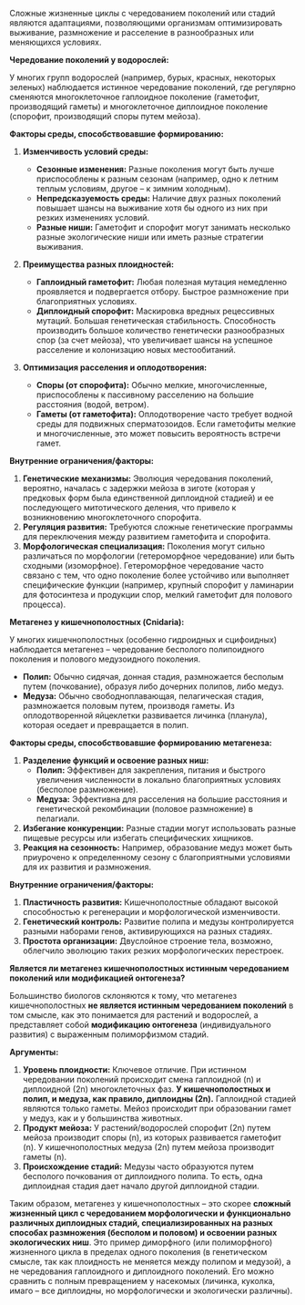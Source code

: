 Сложные жизненные циклы с чередованием поколений или стадий являются адаптациями, позволяющими организмам оптимизировать выживание, размножение и расселение в разнообразных или меняющихся условиях.

**Чередование поколений у водорослей:**

У многих групп водорослей (например, бурых, красных, некоторых зеленых) наблюдается истинное чередование поколений, где регулярно сменяются многоклеточное гаплоидное поколение (гаметофит, производящий гаметы) и многоклеточное диплоидное поколение (спорофит, производящий споры путем мейоза).

**Факторы среды, способствовавшие формированию:**

1.  **Изменчивость условий среды:**
    *   **Сезонные изменения:** Разные поколения могут быть лучше приспособлены к разным сезонам (например, одно к летним теплым условиям, другое – к зимним холодным).
    *   **Непредсказуемость среды:** Наличие двух разных поколений повышает шансы на выживание хотя бы одного из них при резких изменениях условий.
    *   **Разные ниши:** Гаметофит и спорофит могут занимать несколько разные экологические ниши или иметь разные стратегии выживания.

2.  **Преимущества разных плоидностей:**
    *   **Гаплоидный гаметофит:** Любая полезная мутация немедленно проявляется и подвергается отбору. Быстрое размножение при благоприятных условиях.
    *   **Диплоидный спорофит:** Маскировка вредных рецессивных мутаций. Большая генетическая стабильность. Способность производить большое количество генетически разнообразных спор (за счет мейоза), что увеличивает шансы на успешное расселение и колонизацию новых местообитаний.

3.  **Оптимизация расселения и оплодотворения:**
    *   **Споры (от спорофита):** Обычно мелкие, многочисленные, приспособлены к пассивному расселению на большие расстояния (водой, ветром).
    *   **Гаметы (от гаметофита):** Оплодотворение часто требует водной среды для подвижных сперматозоидов. Если гаметофиты мелкие и многочисленные, это может повысить вероятность встречи гамет.

**Внутренние ограничения/факторы:**

1.  **Генетические механизмы:** Эволюция чередования поколений, вероятно, началась с задержки мейоза в зиготе (которая у предковых форм была единственной диплоидной стадией) и ее последующего митотического деления, что привело к возникновению многоклеточного спорофита.
2.  **Регуляция развития:** Требуются сложные генетические программы для переключения между развитием гаметофита и спорофита.
3.  **Морфологическая специализация:** Поколения могут сильно различаться по морфологии (гетероморфное чередование) или быть сходными (изоморфное). Гетероморфное чередование часто связано с тем, что одно поколение более устойчиво или выполняет специфические функции (например, крупный спорофит у ламинарии для фотосинтеза и продукции спор, мелкий гаметофит для полового процесса).

**Метагенез у кишечнополостных (Cnidaria):**

У многих кишечнополостных (особенно гидроидных и сцифоидных) наблюдается метагенез – чередование бесполого полипоидного поколения и полового медузоидного поколения.

*   **Полип:** Обычно сидячая, донная стадия, размножается бесполым путем (почкование), образуя либо дочерних полипов, либо медуз.
*   **Медуза:** Обычно свободноплавающая, пелагическая стадия, размножается половым путем, производя гаметы. Из оплодотворенной яйцеклетки развивается личинка (планула), которая оседает и превращается в полип.

**Факторы среды, способствовавшие формированию метагенеза:**

1.  **Разделение функций и освоение разных ниш:**
    *   **Полип:** Эффективен для закрепления, питания и быстрого увеличения численности в локально благоприятных условиях (бесполое размножение).
    *   **Медуза:** Эффективна для расселения на большие расстояния и генетической рекомбинации (половое размножение) в пелагиали.
2.  **Избегание конкуренции:** Разные стадии могут использовать разные пищевые ресурсы или избегать специфических хищников.
3.  **Реакция на сезонность:** Например, образование медуз может быть приурочено к определенному сезону с благоприятными условиями для их развития и размножения.

**Внутренние ограничения/факторы:**

1.  **Пластичность развития:** Кишечнополостные обладают высокой способностью к регенерации и морфологической изменчивости.
2.  **Генетический контроль:** Развитие полипа и медузы контролируется разными наборами генов, активирующихся на разных стадиях.
3.  **Простота организации:** Двуслойное строение тела, возможно, облегчило эволюцию таких резких морфологических перестроек.

**Является ли метагенез кишечнополостных истинным чередованием поколений или модификацией онтогенеза?**

Большинство биологов склоняются к тому, что метагенез кишечнополостных **не является истинным чередованием поколений** в том смысле, как это понимается для растений и водорослей, а представляет собой **модификацию онтогенеза** (индивидуального развития) с выраженным полиморфизмом стадий.

**Аргументы:**

1.  **Уровень плоидности:** Ключевое отличие. При истинном чередовании поколений происходит смена гаплоидной (n) и диплоидной (2n) многоклеточных фаз. **У кишечнополостных и полип, и медуза, как правило, диплоидны (2n).** Гаплоидной стадией являются только гаметы. Мейоз происходит при образовании гамет у медуз, как и у большинства животных.
2.  **Продукт мейоза:** У растений/водорослей спорофит (2n) путем мейоза производит споры (n), из которых развивается гаметофит (n). У кишечнополостных медуза (2n) путем мейоза производит гаметы (n).
3.  **Происхождение стадий:** Медузы часто образуются путем бесполого почкования от диплоидного полипа. То есть, одна диплоидная стадия дает начало другой диплоидной стадии.

Таким образом, метагенез у кишечнополостных – это скорее **сложный жизненный цикл с чередованием морфологически и функционально различных диплоидных стадий, специализированных на разных способах размножения (бесполом и половом) и освоении разных экологических ниш**. Это пример диморфного (или полиморфного) жизненного цикла в пределах одного поколения (в генетическом смысле, так как плоидность не меняется между полипом и медузой), а не чередования гаплоидного и диплоидного поколений. Его можно сравнить с полным превращением у насекомых (личинка, куколка, имаго – все диплоидны, но морфологически и экологически различны).